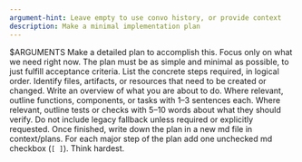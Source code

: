```yaml
---
argument-hint: Leave empty to use convo history, or provide context
description: Make a minimal implementation plan
---
```

$ARGUMENTS
Make a detailed plan to accomplish this. Focus only on what we need right now.
The plan must be as simple and minimal as possible, to just fulfill acceptance criteria.
List the concrete steps required, in logical order.
Identify files, artifacts, or resources that need to be created or changed.
Write an overview of what you are about to do.
Where relevant, outline functions, components, or tasks with 1–3 sentences each.
Where relevant, outline tests or checks with 5–10 words about what they should verify.
Do not include legacy fallback unless required or explicitly requested.
Once finished, write down the plan in a new md file in context/plans. For each major step of the plan add one unchecked md checkbox (`[ ]`).
Think hardest.